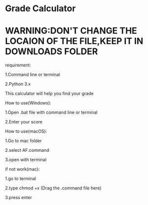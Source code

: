 # Grade Calculator

# WARNING:DON'T CHANGE THE LOCAION OF THE FILE,KEEP IT IN DOWNLOADS FOLDER

requirement:

1.Command line or terminal

2.Python 3.x

This calculator will help you find your grade

How to use(Windows):

1.Open .bat file with command line or terminal

2.Enter your score

How to use(macOS):

1.Go to mac folder

2.select AF.command

3.open with terminal

if not work(mac):

1.go to terminal

2.type chmod +x (Drag the .command file here)

3.press enter

